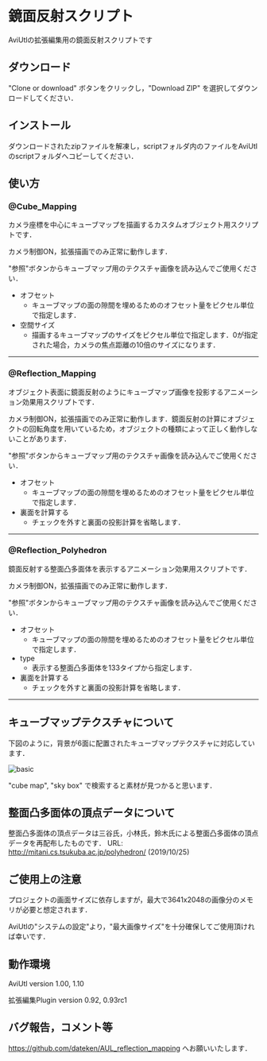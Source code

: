 # 鏡面反射スクリプト
AviUtlの拡張編集用の鏡面反射スクリプトです

## ダウンロード
"Clone or download" ボタンをクリックし，"Download ZIP" を選択してダウンロードしてください．

## インストール
ダウンロードされたzipファイルを解凍し，scriptフォルダ内のファイルをAviUtlのscriptフォルダへコピーしてください．

## 使い方
### @Cube_Mapping
カメラ座標を中心にキューブマップを描画するカスタムオブジェクト用スクリプトです．

カメラ制御ON，拡張描画でのみ正常に動作します．

"参照"ボタンからキューブマップ用のテクスチャ画像を読み込んでご使用ください．

- オフセット
  - キューブマップの面の隙間を埋めるためのオフセット量をピクセル単位で指定します．
- 空間サイズ
  - 描画するキューブマップのサイズをピクセル単位で指定します．0が指定された場合，カメラの焦点距離の10倍のサイズになります．
___
### @Reflection_Mapping
オブジェクト表面に鏡面反射のようにキューブマップ画像を投影するアニメーション効果用スクリプトです．

カメラ制御ON，拡張描画でのみ正常に動作します．鏡面反射の計算にオブジェクトの回転角度を用いているため，オブジェクトの種類によって正しく動作しないことがあります．

"参照"ボタンからキューブマップ用のテクスチャ画像を読み込んでご使用ください．

- オフセット
  - キューブマップの面の隙間を埋めるためのオフセット量をピクセル単位で指定します．
- 裏面を計算する
  - チェックを外すと裏面の投影計算を省略します．
___
### @Reflection_Polyhedron
鏡面反射する整面凸多面体を表示するアニメーション効果用スクリプトです．

カメラ制御ON，拡張描画でのみ正常に動作します．

"参照"ボタンからキューブマップ用のテクスチャ画像を読み込んでご使用ください．

- オフセット
  - キューブマップの面の隙間を埋めるためのオフセット量をピクセル単位で指定します．
- type
  - 表示する整面凸多面体を133タイプから指定します．
- 裏面を計算する
  - チェックを外すと裏面の投影計算を省略します．
___

## キューブマップテクスチャについて
下図のように，背景が6面に配置されたキューブマップテクスチャに対応しています．

![basic](https://user-images.githubusercontent.com/20677444/67217092-30d75680-f45f-11e9-9c53-823a8a2ad702.png)

"cube map", "sky box" で検索すると素材が見つかると思います．

## 整面凸多面体の頂点データについて
整面凸多面体の頂点データは三谷氏，小林氏，鈴木氏による整面凸多面体の頂点データを再配布したものです．
URL: http://mitani.cs.tsukuba.ac.jp/polyhedron/ (2019/10/25)

## ご使用上の注意
プロジェクトの画面サイズに依存しますが，最大で3641x2048の画像分のメモリが必要と想定されます．

AviUtlの"システムの設定"より，"最大画像サイズ"を十分確保してご使用頂ければ幸いです．

## 動作環境
AviUtl version 1.00, 1.10

拡張編集Plugin version 0.92, 0.93rc1

## バグ報告，コメント等
https://github.com/dateken/AUL_reflection_mapping へお願いいたします．
